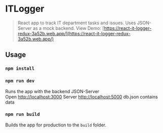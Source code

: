 # ITLogger

> React app to track IT department tasks and issues. Uses JSON-Server as a mock backend. View Demo: [https://react-it-logger-redux-3a52b.web.app/](https://react-it-logger-redux-3a52b.web.app/)

## Usage

### `npm install`

### `npm run dev`

Runs the app with the backend JSON-Server<br>
Open [http://localhost:3000](http://localhost:3000)
Server [http://localhost:5000](http://localhost:5000)
db.json contains data

### `npm run build`

Builds the app for production to the `build` folder.<br>